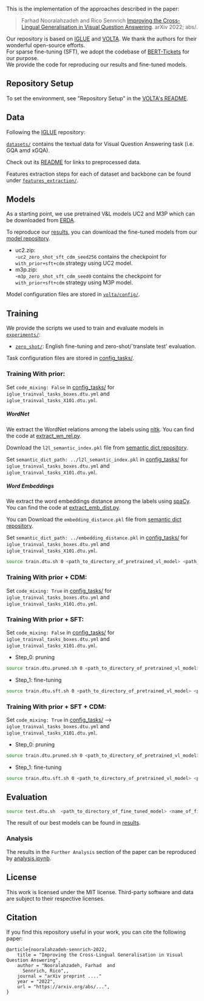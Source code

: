 
This is the implementation of the approaches described in the paper:
> Farhad Nooralahzadeh and Rico Sennrich [Improving the Cross-Lingual Generalisation in Visual Question Answering](https://arxiv.org/abs/). arXiv 2022; abs/.

Our repository is based on [IGLUE](https://github.com/e-bug/iglue) and [VOLTA](https://github.com/e-bug/volta). We thank the authors for their wonderful open-source efforts.</br>
For sparse fine-tuning (SFT), we adopt the codebase of [BERT-Tickets](https://github.com/VITA-Group/BERT-Tickets) for our purpose.</br>
We provide the code for reproducing our results and fine-tuned models.


## Repository Setup

To set the environment, see "Repository Setup" in the [VOLTA's README](volta/README.md).


## Data
Following the [IGLUE](https://github.com/e-bug/iglue) repository:

[`datasets/`](datasets) contains the textual data for Visual Question Answering task (i.e. GQA amd xGQA).

Check out its [README](datasets/README.md) for links to preprocessed data. 

Features extraction steps for each of dataset and backbone can be found under [`features_extraction/`](features_extraction). 


## Models

As a starting point, we use pretrained V&L models UC2 and M3P which can be downloaded from [ERDA](https://sid.erda.dk/sharelink/b1Rge0DwwW).

To reproduce our [results](results), you can download the fine-tuned models from our [model repository](https://pub.cl.uzh.ch/users/fnoora/fine-tuned-checkpoint/).

- uc2.zip:</br>
-`uc2_zero_shot_sft_cdm_seed256` contains the checkpoint for `with_prior+sft+cdm` strategy using UC2 model.</br>
- m3p.zip:</br>
-`m3p_zero_shot_sft_cdm_seed0` contains the checkpoint for `with_prior+sft+cdm` strategy using M3P model.</br>
    
Model configuration files are stored in [`volta/config/`](volta/config). 


## Training

We provide the scripts we used to train and evaluate models in [`experiments/`](experiments):
- [`zero_shot/`](experiments/zero_shot): English fine-tuning and zero-shot/`translate test' evaluation.

Task configuration files are stored in [config_tasks/](volta/config_tasks).

### Training With prior:

Set `code_mixing: False` in [config_tasks/](volta/config_tasks) for
    `iglue_trainval_tasks_boxes.dtu.yml` and 
    `iglue_trainval_tasks_X101.dtu.yml`.

##### WordNet
We extract the WordNet relations among the labels using [nltk](https://www.nltk.org/). You can find the code at [extract_wn_rel.py](volta/extract_wn_rel.py).

Download the `l2l_semantic_index.pkl` file from [semantic dict repository](https://pub.cl.uzh.ch/users/fnoora/semantic_dict/).

Set `semantic_dict_path: ../l2l_semantic_index.pkl` in [config_tasks/](volta/config_tasks) for
    `iglue_trainval_tasks_boxes.dtu.yml` and
    `iglue_trainval_tasks_X101.dtu.yml`.


##### Word Embeddings
We extract the word embeddings distance among the labels using [spaCy](https://spacy.io/). You can find the code at [extract_emb_dist.py](volta/extract_emb_dist.py).</br>

You can Download the `embedding_distance.pkl` file from [semantic dict repository](https://pub.cl.uzh.ch/users/fnoora/semantic_dict/).

Set `semantic_dict_path: ../embedding_distance.pkl` in [config_tasks/](volta/config_tasks) for
    `iglue_trainval_tasks_boxes.dtu.yml` and
    `iglue_trainval_tasks_X101.dtu.yml`.

```bash
source train.dtu.sh 0 <path_to_directory_of_pretrained_vl_model> <path_to_directory_for_fine_tuned_model>
```

### Training With prior + CDM:
Set `code_mixing: True` in [config_tasks/](volta/config_tasks) for
    `iglue_trainval_tasks_boxes.dtu.yml` and
    `iglue_trainval_tasks_X101.dtu.yml`.

### Training With prior + SFT:
Set `code_mixing: False` in [config_tasks/](volta/config_tasks) for 
        `iglue_trainval_tasks_boxes.dtu.yml` and 
        `iglue_trainval_tasks_X101.dtu.yml`.
 - Step_0: pruning
```bash
source train.dtu.pruned.sh 0 <path_to_directory_of_pretrained_vl_model> <path_to_directory_for_pruned_model>
```
 - Step_1: fine-tuning 
```bash
source train.dtu.sft.sh 0 <path_to_directory_of_pretrained_vl_model> <path_to_directory_of_pruned_model> <path_to_directory_for_fine_tuned_model> 
```
### Training With prior + SFT + CDM:
Set `code_mixing: True` in [config_tasks/](volta/config_tasks) --> `iglue_trainval_tasks_boxes.dtu.yml` and  `iglue_trainval_tasks_X101.dtu.yml`.
* Step_0: pruning
```bash
source train.dtu.pruned.sh 0 <path_to_directory_of_pretrained_vl_model> <path_to_directory_for_pruned_model>
```
* Step_1: fine-tuning
```bash
source train.dtu.sft.sh 0 <path_to_directory_of_pretrained_vl_model> <path_to_directory_of_pruned_model> <path_to_directory_for_fine_tuned_model>
 ```

## Evaluation

```bash 
source test.dtu.sh  <path_to_directory_of_fine_tuned_model> <name_of_fine-tuned-model>
```

The result of our best models can be found in [results](results).

### Analysis
The results in the `Further Analysis` section of the paper can be reproduced by [analysis.ipynb](volta/analysis.ipynb).
## License

This work is licensed under the MIT license.
Third-party software and data are subject to their respective licenses. <br>

## Citation
If you find this repository useful in your work, you can cite the following paper:

```
@article{nooralahzadeh-sennrich-2022,
    title = "Improving the Cross-Lingual Generalisation in Visual Question Answering",
    author = "Nooralahzadeh, Farhad  and
      Sennrich, Rico",,
    journal = "arXiv preprint ...."
    year = "2022",
    url = "https://arxiv.org/abs/...",
}
```
